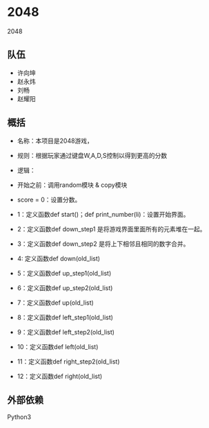 # 2048
2048
## 队伍
* 许向坤
* 赵永炜
* 刘畅
* 赵耀阳
## 概括
* 名称：本项目是2048游戏，
* 规则：根据玩家通过键盘W,A,D,S控制以得到更高的分数

* 逻辑：
* 开始之前：调用random模块 & copy模块
* score = 0：设置分数。
* 1：定义函数def start()；def print_number(li)：设置开始界面。
* 2：定义函数def down_step1 是将游戏界面里面所有的元素堆在一起。
* 3：定义函数def down_step2 是将上下相邻且相同的数字合并。
* 4: 定义函数def down(old_list)
* 5：定义函数def up_step1(old_list)
* 6：定义函数def up_step2(old_list)
* 7：定义函数def up(old_list)
* 8：定义函数def left_step1(old_list)
* 9：定义函数def left_step2(old_list)
* 10：定义函数def left(old_list)
* 11：定义函数def right_step2(old_list)
* 12：定义函数def right(old_list)
## 外部依赖
Python3
